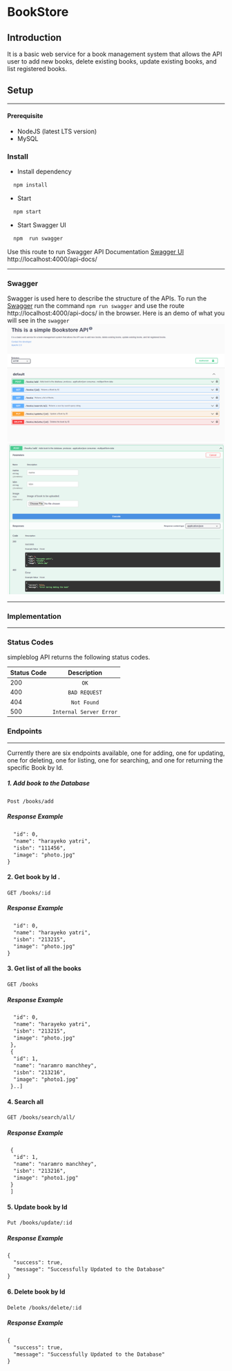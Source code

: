 # BookStore

## Introduction

It is a basic web service for a book management system that allows the API user to add new books, delete existing books, update existing books, and list registered books.

## Setup

---

#### Prerequisite

- NodeJS (latest LTS version)
- MySQL

### Install

- Install dependency

```bash
  npm install
```

- Start

```bash
  npm start
```

- Start Swagger UI

```bash
  npm  run swagger
```

Use this route to run Swagger API Documentation [Swagger UI](http://localhost:4000/api-docs/)
http://localhost:4000/api-docs/

---

### Swagger

Swagger is used here to describe the structure of the APIs.
To run the [Swagger](http://localhost:4000/api-docs/) run the command `npm run swagger` and use the route
http://localhost:4000/api-docs/ in the browser.
Here is an demo of what you will see in the `swagger`
![swagger](/public/swagger.png)
![swagger](/public/swagger1.png)

---

### Implementation

---

### Status Codes

simpleblog API returns the following status codes.

| Status Code |       Description       |
| :---------- | :---------------------: |
| 200         |          `OK`           |
| 400         |      `BAD REQUEST`      |
| 404         |       `Not Found`       |
| 500         | `Internal Server Error` |

### Endpoints

---

Currently there are six endpoints available, one for adding, one for updating, one for deleting, one for listing, one for searching, and one for returning the specific Book by Id.

##### 1. Add book to the Database

`Post /books/add`

##### Response Example

```{
  "id": 0,
  "name": "harayeko yatri",
  "isbn": "111456",
  "image": "photo.jpg"
}
```

#### 2. Get book by Id .

`GET /books/:id`

##### Response Example

```{
  "id": 0,
  "name": "harayeko yatri",
  "isbn": "213215",
  "image": "photo.jpg"
}
```

#### 3. Get list of all the books

`GET /books`

##### Response Example

```[{
  "id": 0,
  "name": "harayeko yatri",
  "isbn": "213215",
  "image": "photo.jpg"
 },
 {
  "id": 1,
  "name": "naramro manchhey",
  "isbn": "213216",
  "image": "photo1.jpg"
 }..]
```

#### 4. Search all

`GET /books/search/all/`

##### Response Example

```[
 {
  "id": 1,
  "name": "naramro manchhey",
  "isbn": "213216",
  "image": "photo1.jpg"
 }
 ]
```

#### 5. Update book by Id

`Put /books/update/:id`

##### Response Example

```
{
  "success": true,
  "message": "Successfully Updated to the Database"
}
```

#### 6. Delete book by Id

`Delete /books/delete/:id`

##### Response Example

```
{
  "success": true,
  "message": "Successfully Updated to the Database"
}
```
